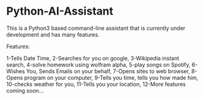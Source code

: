 # Python-AI-Assistant
This is a Python3 based command-line assistant that is currently under development and has many features.

Features:

1-Tells Date Time,
2-Searches for you on google,
3-Wikipedia instant search,
4-solve homework using wolfram alpha,
5-play songs on Spotify,
6-Wishes You, Sends Emails on your behalf,
7-Opens sites to web browser,
8-Opens program on your computer,
9-Tells you time, tells you how made him,
10-checks weather for you,
11-Tells you your location,
12-More features coming soon...
